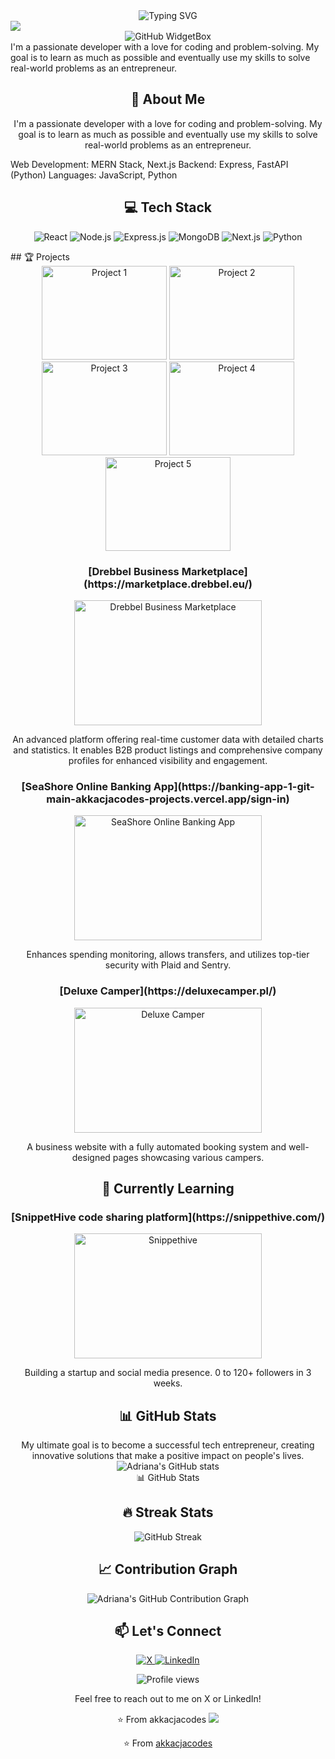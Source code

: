 <div align="center">
  <img src="https://readme-typing-svg.demolab.com?font=Fira+Code&size=32&duration=2800&pause=2000&color=A9FEF7&center=true&vCenter=true&width=940&lines=Hey%2C+I'm+Adriana+Sobota!+Welcome+to+my+Profile!" alt="Typing SVG" />
</div>


<img src="https://user-images.githubusercontent.com/73097560/115834477-dbab4500-a447-11eb-908a-139a6edaec5c.gif">


<div align="center">
  <img src="https://github-widgetbox.vercel.app/api/profile?username=akkacjacodes&data=followers,repositories,stars,commits&theme=nautilus" alt="GitHub WidgetBox" />
</div>
I'm a passionate developer with a love for coding and problem-solving. My goal is to learn as much as possible and eventually use my skills to solve real-world problems as an entrepreneur.

<h2 align="center">🚀 About Me</h2>

<p align="center">
  I'm a passionate developer with a love for coding and problem-solving. My goal is to learn as much as possible and eventually use my skills to solve real-world problems as an entrepreneur.
</p>
Web Development: MERN Stack, Next.js
Backend: Express, FastAPI (Python)
Languages: JavaScript, Python

<h2 align="center">💻 Tech Stack</h2>

<p align="center">
  <img src="https://img.shields.io/badge/React-20232A?style=for-the-badge&logo=react&logoColor=61DAFB" alt="React" />
  <img src="https://img.shields.io/badge/Node.js-43853D?style=for-the-badge&logo=node.js&logoColor=white" alt="Node.js" />
  <img src="https://img.shields.io/badge/Express.js-404D59?style=for-the-badge" alt="Express.js" />
  <img src="https://img.shields.io/badge/MongoDB-4EA94B?style=for-the-badge&logo=mongodb&logoColor=white" alt="MongoDB" />
  <img src="https://img.shields.io/badge/next.js-000000?style=for-the-badge&logo=next.js&logoColor=white" alt="Next.js" />
  <img src="https://img.shields.io/badge/Python-3776AB?style=for-the-badge&logo=python&logoColor=white" alt="Python" />

</p>
## 🏆 Projects

<div align="center">
  <img src="https://i.postimg.cc/htM4Cv65/Screenshot-2024-06-03-at-18-57-17.png" alt="Project 1" width="200" height="150" />
  <img src="https://i.postimg.cc/XvgcJfZY/Screenshot-2024-05-31-at-19-29-48.png" alt="Project 2" width="200" height="150" />
  <img src="https://i.postimg.cc/T3nNGWft/Screenshot-2024-07-27-at-18-44-32.png" alt="Project 3" width="200" height="150" />
  <img src="https://i.postimg.cc/ZYsJ8MBz/Screenshot-2024-06-03-at-19-55-20.png" alt="Project 4" width="200" height="150" />
  <img src="https://i.postimg.cc/NF597TdY/Screenshot-2024-06-03-at-20-02-24.png" alt="Project 5" width="200" height="150" />
</div>

<div align="center">

  
  <h3>[Drebbel Business Marketplace](https://marketplace.drebbel.eu/)</h3>
  <img src="https://i.postimg.cc/htM4Cv65/Screenshot-2024-06-03-at-18-57-17.png" alt="Drebbel Business Marketplace" width="300" height="200" />
  <p>An advanced platform offering real-time customer data with detailed charts and statistics. It enables B2B product listings and comprehensive company profiles for enhanced visibility and engagement.</p>



  <h3>[SeaShore Online Banking App](https://banking-app-1-git-main-akkacjacodes-projects.vercel.app/sign-in)</h3>
  <img src="https://i.postimg.cc/XvgcJfZY/Screenshot-2024-05-31-at-19-29-48.png" alt="SeaShore Online Banking App" width="300" height="200" />
  <p>Enhances spending monitoring, allows transfers, and utilizes top-tier security with Plaid and Sentry.</p>



  <h3>[Deluxe Camper](https://deluxecamper.pl/)</h3>
  <img src="https://i.postimg.cc/ZYsJ8MBz/Screenshot-2024-06-03-at-19-55-20.png" alt="Deluxe Camper" width="300" height="200" />
  <p>A business website with a fully automated booking system and well-designed pages showcasing various campers.</p>

  

## 🌱 Currently Learning
<div align="center">
  <h3>[SnippetHive code sharing platform](https://snippethive.com/)</h3>
  <img src="https://i.postimg.cc/XY6yMr2N/Screenshot-2024-07-30-at-18-54-46.png" alt="Snippethive" width="300" height="200" />
  <p>Building a startup and social media presence. 0 to 120+ followers in 3 weeks.</p>
</div>


<h2 align="center">📊 GitHub Stats</h2>
My ultimate goal is to become a successful tech entrepreneur, creating innovative solutions that make a positive impact on people's lives.

<div align="center">
  <img src="https://github-readme-stats.vercel.app/api?username=akkacjacodes&show_icons=true&theme=radical" alt="Adriana's GitHub stats" />
</div>
📊 GitHub Stats
<h2 align="center">🔥 Streak Stats</h2>

<div align="center">
  <img src="https://github-readme-streak-stats.herokuapp.com/?user=akkacjacodes&theme=radical" alt="GitHub Streak" />
</div>

<h2 align="center">📈 Contribution Graph</h2>

<div align="center">
  <img src="https://github-profile-summary-cards.vercel.app/api/cards/profile-details?username=akkacjacodes&theme=radical" alt="Adriana's GitHub Contribution Graph" />
</div>

<h2 align="center">📫 Let's Connect</h2>

<p align="center">
  <a href="https://x.com/adrianacode" target="_blank">
    <img src="https://img.shields.io/badge/X-1DA1F2?style=for-the-badge&logo=x&logoColor=white" alt="X" />
  </a>
  <a href="https://www.linkedin.com/in/adriana-sobota/" target="_blank">
    <img src="https://img.shields.io/badge/LinkedIn-0077B5?style=for-the-badge&logo=linkedin&logoColor=white" alt="LinkedIn" />
  </a>
</p>
<div align="center">
  <img src="https://komarev.com/ghpvc/?username=akkacjacodes&style=flat-square&color=blue" alt="Profile views" />
</div>

Feel free to reach out to me on X or LinkedIn!

⭐️ From akkacjacodes
<img src="https://user-images.githubusercontent.com/73097560/115834477-dbab4500-a447-11eb-908a-139a6edaec5c.gif">

<div align="center">
  ⭐️ From <a href="https://github.com/akkacjacodes">akkacjacodes</a>
</div>
